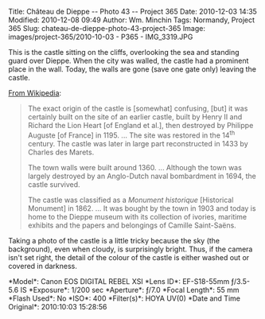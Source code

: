 Title: Château de Dieppe -- Photo 43 -- Project 365
Date: 2010-12-03 14:35
Modified: 2010-12-08 09:49
Author: Wm. Minchin
Tags: Normandy, Project 365
Slug: chateau-de-dieppe-photo-43-project-365
Image: images/project-365/2010-10-03 - P365 - IMG_3319.JPG

This is the castle sitting on the cliffs, overlooking the sea and standing
guard over Dieppe. When the city was walled, the castle had a prominent place
in the wall. Today, the walls are gone (save one gate only) leaving the castle.

[From Wikipedia](http://fr.wikipedia.org/wiki/Ch%C3%A2teau_de_Dieppe):

> The exact origin of the castle is [somewhat] confusing, [but] it was
> certainly built on the site of an earlier castle, built by Henry II and
> Richard the Lion Heart [of England et al.], then destroyed by Philippe
> Auguste [of France] in 1195. ... The site was restored in the 14<sup>th</sup>
> century. The castle was later in large part reconstructed in 1433 by Charles
> des Marets.
>
> The town walls were built around 1360. ... Although the town was largely
> destroyed by an Anglo-Dutch naval bombardment in 1694, the castle survived.
>
> The castle was classified as a *Monument historique* [Historical Monument] in
> 1862. ... It was bought by the town in 1903 and today is home to the Dieppe
> museum with its collection of ivories, maritime exhibits and the papers and
> belongings of Camille Saint-Saëns.

Taking a photo of the castle is a little tricky because the sky (the
background), even when cloudy, is surprisingly bright. Thus, if the camera
isn't set right, the detail of the colour of the castle is either washed out or
covered in darkness.

<div markdown=1 class="photo-infobox">
*Model*: Canon EOS DIGITAL REBEL XSI  
*Lens ID*: EF-S18-55mm ƒ/3.5-5.6 IS  
*Exposure*: 1/200 sec  
*Aperture*: ƒ/7.0  
*Focal Length*: 55 mm  
*Flash Used*: No  
*ISO*: 400  
*Filter(s)*: HOYA UV(0)  
*Date and Time Original*: 2010:10:03 15:28:56
</div>
